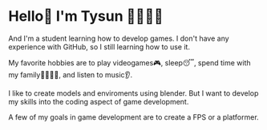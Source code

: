 # Hello👋 I'm Tysun 👨‍🎓🙋‍♂️

And I'm a student learning how to develop games. I don't have any experience with GitHub, so I still learning how to use it.

My favorite hobbies are to play videogames🎮, sleep😴, spend time with my family👨‍👨‍👧‍👦, and listen to music👂.

I like to create models and enviroments using blender. But I want to develop my skills into the coding aspect of game development. 

A few of my goals in game development are to create a FPS or a platformer. 
